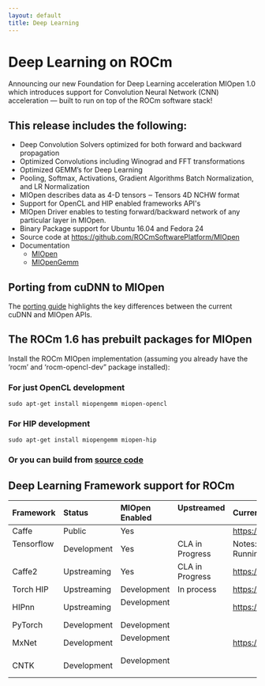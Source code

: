 ```yaml
---
layout: default
title: Deep Learning
---
```

# Deep Learning on ROCm

Announcing our new Foundation for Deep Learning acceleration MIOpen 1.0 which introduces support for Convolution Neural Network (CNN) acceleration — built to run on top of the ROCm software stack!

## This release includes the following:

* Deep Convolution Solvers optimized for both forward and backward propagation
* Optimized Convolutions including Winograd and FFT transformations
* Optimized GEMM’s for Deep Learning
* Pooling, Softmax, Activations, Gradient Algorithms Batch Normalization, and LR Normalization
* MIOpen describes data as 4-D tensors ‒ Tensors 4D NCHW format
* Support for OpenCL and HIP enabled frameworks API's
* MIOpen Driver enables to testing forward/backward network of any particular layer in MIOpen.
* Binary Package support for Ubuntu 16.04 and Fedora 24
* Source code at https://github.com/ROCmSoftwarePlatform/MIOpen
* Documentation
  * [MIOpen](https://rocmsoftwareplatform.github.io/MIOpen/doc/html/apireference.html)
  * [MIOpenGemm](https://rocmsoftwareplatform.github.io/MIOpenGEMM/doc/html/index.html)

## Porting from cuDNN to MIOpen

The [porting guide](https://github.com/dagamayank/ROCm.github.io/blob/master/doc/miopen_porting_guide.pdf) highlights the key differences between the current cuDNN and MIOpen APIs.

## The  ROCm 1.6 has prebuilt packages for MIOpen

Install the ROCm MIOpen implementation (assuming you already have the ‘rocm’  and ‘rocm-opencl-dev” package installed):

### For just OpenCL development  
```shell
sudo apt-get install miopengemm miopen-opencl
```   
### For HIP development
```shell
sudo apt-get install miopengemm miopen-hip
```     
### Or you can build from [source code](https://github.com/ROCmSoftwarePlatform/MIOpen)  

## Deep Learning Framework support for ROCm

|Framework    |Status        | MIOpen Enabled  |Upstreamed      | Current Repository                                  |
|:------------|:-------------|:----------------|:---------------|:----------------------------------------------------|
|Caffe        |Public        |Yes              |                |https://github.com/ROCmSoftwarePlatform/hipCaffe     |
|Tensorflow   |Development   |Yes              |CLA in Progress |Notes: Working on NCCL and XLA enablement, Running   |
|Caffe2       |Upstreaming   |Yes              |CLA in Progress |https://github.com/ROCmSoftwarePlatform/caffe2       |                       
|Torch HIP    |Upstreaming   |Development      |In process      |https://github.com/ROCmSoftwarePlatform/cutorch_hip  |
|HIPnn        |Upstreaming   |Development      |                |https://github.com/ROCmSoftwarePlatform/cunn_hip     |
|PyTorch      |Development   |Development      |                |                                                     |
|MxNet        |Development   |Development      |                |https://github.com/ROCmSoftwarePlatform/mxnet        |
|CNTK         |Development   |Development      |                |                                                     |
